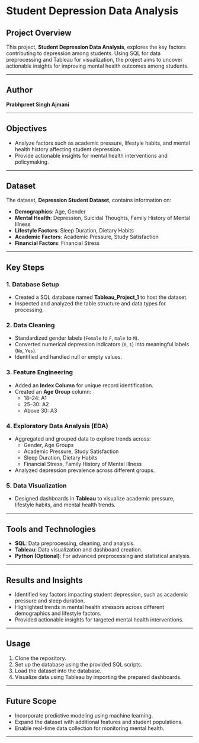 # Student Depression Data Analysis

## Project Overview
This project, **Student Depression Data Analysis**, explores the key factors contributing to depression among students. Using SQL for data preprocessing and Tableau for visualization, the project aims to uncover actionable insights for improving mental health outcomes among students.

---

## Author
**Prabhpreet Singh Ajmani**

---

## Objectives
- Analyze factors such as academic pressure, lifestyle habits, and mental health history affecting student depression.
- Provide actionable insights for mental health interventions and policymaking.

---

## Dataset
The dataset, **Depression Student Dataset**, contains information on:
- **Demographics**: Age, Gender
- **Mental Health**: Depression, Suicidal Thoughts, Family History of Mental Illness
- **Lifestyle Factors**: Sleep Duration, Dietary Habits
- **Academic Factors**: Academic Pressure, Study Satisfaction
- **Financial Factors**: Financial Stress

---

## Key Steps

### 1. Database Setup
- Created a SQL database named **Tableau_Project_1** to host the dataset.
- Inspected and analyzed the table structure and data types for processing.

### 2. Data Cleaning
- Standardized gender labels (`Female` to `F`, `male` to `M`).
- Converted numerical depression indicators (`0`, `1`) into meaningful labels (`No`, `Yes`).
- Identified and handled null or empty values.

### 3. Feature Engineering
- Added an **Index Column** for unique record identification.
- Created an **Age Group** column:
  - 18–24: A1
  - 25–30: A2
  - Above 30: A3

### 4. Exploratory Data Analysis (EDA)
- Aggregated and grouped data to explore trends across:
  - Gender, Age Groups 
  - Academic Pressure, Study Satisfaction
  - Sleep Duration, Dietary Habits
  - Financial Stress, Family History of Mental Illness
- Analyzed depression prevalence across different groups.

### 5. Data Visualization
- Designed dashboards in **Tableau** to visualize academic pressure, lifestyle habits, and mental health trends.

---

## Tools and Technologies
- **SQL**: Data preprocessing, cleaning, and analysis.
- **Tableau**: Data visualization and dashboard creation.
- **Python (Optional)**: For advanced preprocessing and statistical analysis.

---

## Results and Insights
- Identified key factors impacting student depression, such as academic pressure and sleep duration.
- Highlighted trends in mental health stressors across different demographics and lifestyle factors.
- Provided actionable insights for targeted mental health interventions.

---

## Usage
1. Clone the repository.
2. Set up the database using the provided SQL scripts.
3. Load the dataset into the database.
4. Visualize data using Tableau by importing the prepared dashboards.

---

## Future Scope
- Incorporate predictive modeling using machine learning.
- Expand the dataset with additional features and student populations.
- Enable real-time data collection for monitoring mental health.

---
